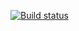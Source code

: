 [![Build status](https://ci.appveyor.com/api/projects/status/cis8cx99ilvv56i9?svg=true)](https://ci.appveyor.com/project/SergeyLehmann/homework-testing-web-interfaces)
